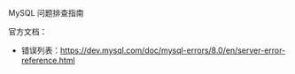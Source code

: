 MySQL 问题排查指南

官方文档：

- 错误列表：<https://dev.mysql.com/doc/mysql-errors/8.0/en/server-error-reference.html>